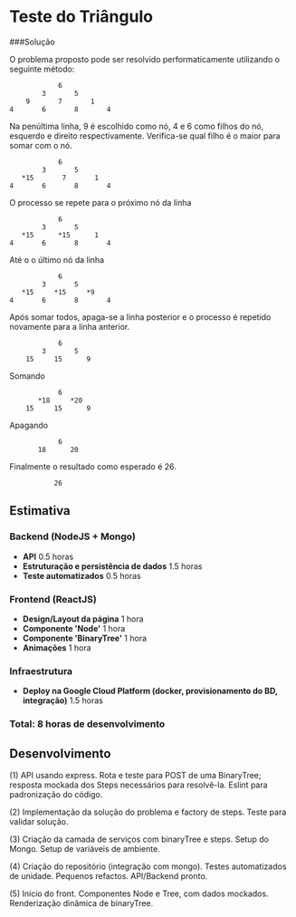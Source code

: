 # Teste do Triângulo

###Solução


O problema proposto pode ser resolvido performaticamente utilizando o seguinte método:


                6
            3       5
        9       7       1
    4       6       8       4    

Na penúltima linha, 9 é escolhido como nó, 4 e 6 como filhos do nó, esquerdo e direito respectivamente. Verifica-se qual filho é o maior para somar com o nó.

                6
            3       5
       *15       7       1
    4       6       8       4    

O processo se repete para o próximo nó da linha

                6
            3       5
       *15      *15      1
    4       6       8       4

Até o o último nó da linha

                6
            3       5
       *15     *15     *9
    4       6       8       4

Após somar todos, apaga-se a linha posterior e o processo é repetido novamente para a linha anterior.

                6
            3       5
        15     15      9

Somando

                6
           *18     *20
        15     15      9

Apagando

                6
           18      20

Finalmente o resultado como esperado é 26.

               26
           
## Estimativa

### Backend (NodeJS + Mongo)

* **API** 0.5 horas
* **Estruturação e persistência de dados** 1.5 horas
* **Teste automatizados** 0.5 horas

### Frontend (ReactJS)

* **Design/Layout da página** 1 hora
* **Componente 'Node'** 1 hora
* **Componente 'BinaryTree'** 1 hora
* **Animações** 1 hora

### Infraestrutura

* **Deploy na Google Cloud Platform (docker, provisionamento do BD, integração)** 1.5 horas

### Total: 8 horas de desenvolvimento

## Desenvolvimento

(1)
API usando express.
Rota e teste para POST de uma BinaryTree; resposta mockada dos Steps necessários para resolvê-la.
Eslint para padronização do código.

(2)
Implementação da solução do problema e factory de steps.
Teste para validar solução.

(3)
Criação da camada de serviços com binaryTree e steps.
Setup do Mongo.
Setup de variáveis de ambiente.

(4)
Criação do repositório (integração com mongo).
Testes automatizados de unidade.
Pequenos refactos.
API/Backend pronto.

(5)
Início do front.
Componentes Node e Tree, com dados mockados.
Renderização dinâmica de binaryTree.